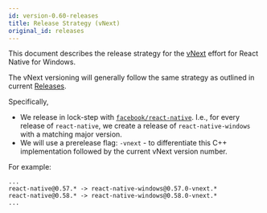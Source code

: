 ```yaml
---
id: version-0.60-releases
title: Release Strategy (vNext)
original_id: releases
---
```


This document describes the release strategy for the [vNext](https://github.com/microsoft/react-native-windows/blob/main/README.md) effort for React Native for Windows.

The vNext versioning will generally follow the same strategy as outlined in current [Releases](https://github.com/microsoft/react-native-windows/blob/0.60-stable/current/docs/Releases.md).

Specifically,

- We release in lock-step with [`facebook/react-native`](https://github.com/facebook/react-native). I.e., for every release of `react-native`, we create a release of `react-native-windows` with a matching major version.
- We will use a prerelease flag: `-vnext` - to differentiate this C++ implementation followed by the current vNext version number.

For example:

```
...
react-native@0.57.* -> react-native-windows@0.57.0-vnext.*
react-native@0.58.* -> react-native-windows@0.58.0-vnext.*
...
```
